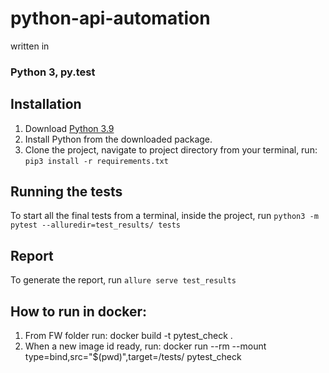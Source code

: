 # python-api-automation

written in
### Python 3, py.test


## Installation

1. Download [Python 3.9](https://www.python.org/downloads/)
2. Install Python from the downloaded package.
3. Clone the project, navigate to project directory from your terminal, run:
```pip3 install -r requirements.txt```

## Running the tests
To start all the final tests from a terminal, inside the project, run ```python3 -m pytest --alluredir=test_results/ tests```

## Report
To generate the report, run ```allure serve test_results```


## How to run in docker:
1. From FW folder run: docker build -t pytest_check .
2. When a new image id ready, run:
   docker run --rm --mount type=bind,src="$(pwd)",target=/tests/ pytest_check
